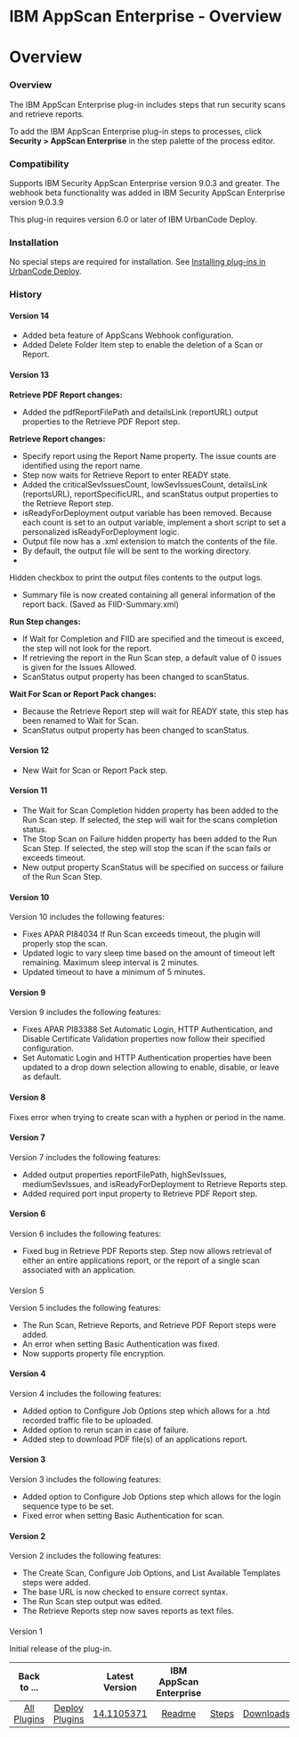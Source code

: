 
IBM AppScan Enterprise - Overview
=================================

# Overview



### Overview




 


The IBM AppScan Enterprise plug-in includes steps that run security scans and retrieve reports.



To add the IBM AppScan Enterprise plug-in steps to processes, click **Security > AppScan Enterprise** in the step 
palette of the process editor.


### Compatibility


Supports IBM Security AppScan Enterprise version 9.0.3 and greater.
 The webhook beta functionality was added in IBM Security AppScan Enterprise version 9.0.3.9


This plug-in requires 
version 6.0 or later of IBM UrbanCode Deploy.


### Installation


No special steps are required for installation. See 
[Installing plug-ins in UrbanCode Deploy](https://www.urbancode.com/resource/installing-plug-ins-in-urbancode-products/ 
"Installing plug-ins in UrbanCode Deploy").


### History


#### Version 14


* Added beta feature of AppScans Webhook 
configuration.
* Added Delete Folder Item step to enable the deletion of a Scan or Report.


#### Version 13



**Retrieve PDF Report changes:**


* Added the pdfReportFilePath and detailsLink (reportURL) output properties to the 
Retrieve PDF Report step.


**Retrieve Report changes:**


* Specify report using the Report Name property. The issue 
counts are identified using the report name.
* Step now waits for Retrieve Report to enter READY state.
* Added the 
criticalSevIssuesCount, lowSevIssuesCount, detailsLink (reportsURL), reportSpecificURL, and scanStatus output properties
 to the Retrieve Report step.
* isReadyForDeployment output variable has been removed. Because each count is set to an 
output variable, implement a short script to set a personalized isReadyForDeployment logic.
* Output file now has a .xml
 extension to match the contents of the file.
* By default, the output file will be sent to the working directory.
* 
Hidden checkbox to print the output files contents to the output logs.
* Summary file is now created containing all 
general information of the report back. (Saved as FIID-Summary.xml)


**Run Step changes:**


* If Wait for Completion 
and FIID are specified and the timeout is exceed, the step will not look for the report.
* If retrieving the report in 
the Run Scan step, a default value of 0 issues is given for the Issues Allowed.
* ScanStatus output property has been 
changed to scanStatus.


**Wait For Scan or Report Pack changes:**


* Because the Retrieve Report step will wait for 
READY state, this step has been renamed to Wait for Scan.
* ScanStatus output property has been changed to scanStatus.



#### Version 12


* New Wait for Scan or Report Pack step.


#### Version 11


* The Wait for Scan Completion hidden 
property has been added to the Run Scan step. If selected, the step will wait for the scans completion status.
* The 
Stop Scan on Failure hidden property has been added to the Run Scan Step. If selected, the step will stop the scan if 
the scan fails or exceeds timeout.
* New output property ScanStatus will be specified on success or failure of the Run 
Scan Step.


#### Version 10


Version 10 includes the following features:


* Fixes APAR PI84034 If Run Scan exceeds 
timeout, the plugin will properly stop the scan.
* Updated logic to vary sleep time based on the amount of timeout left 
remaining. Maximum sleep interval is 2 minutes.
* Updated timeout to have a minimum of 5 minutes.


#### Version 9



Version 9 includes the following features:


* Fixes APAR PI83388 Set Automatic Login, HTTP Authentication, and Disable 
Certificate Validation properties now follow their specified configuration.
* Set Automatic Login and HTTP 
Authentication properties have been updated to a drop down selection allowing to enable, disable, or leave as default.



#### Version 8


Fixes error when trying to create scan with a hyphen or period in the name.


#### Version 7



Version 7 includes the following features:


* Added output properties reportFilePath, highSevIssues, mediumSevIssues, 
and isReadyForDeployment to Retrieve Reports step.
* Added required port input property to Retrieve PDF Report step.



#### Version 6


Version 6 includes the following features:


* Fixed bug in Retrieve PDF Reports step. Step now allows 
retrieval of either an entire applications report, or the report of a single scan associated with an application.


####
 Version 5


Version 5 includes the following features:


* The Run Scan, Retrieve Reports, and Retrieve PDF Report 
steps were added.
* An error when setting Basic Authentication was fixed.
* Now supports property file encryption.



#### Version 4


Version 4 includes the following features:


* Added option to Configure Job Options step which allows 
for a .htd recorded traffic file to be uploaded.
* Added option to rerun scan in case of failure.
* Added step to 
download PDF file(s) of an applications report.


#### Version 3


Version 3 includes the following features:


* Added 
option to Configure Job Options step which allows for the login sequence type to be set.
* Fixed error when setting 
Basic Authentication for scan.


#### Version 2


Version 2 includes the following features:


* The Create Scan, 
Configure Job Options, and List Available Templates steps were added.
* The base URL is now checked to ensure correct 
syntax.
* The Run Scan step output was edited.
* The Retrieve Reports step now saves reports as text files.


#### 
Version 1


Initial release of the plug-in.




|Back to ...||Latest Version|IBM AppScan Enterprise |||
| :---: | :---: | :---: | :---: | :---: | :---: |
|[All Plugins](../../index.md)|[Deploy Plugins](../README.md)|[14.1105371](https://raw.githubusercontent.com/UrbanCode/IBM-UCD-PLUGINS/main/files/appscan/appscan-14.1105371.zip)|[Readme](README.md)|[Steps](steps.md)|[Downloads](downloads.md)|

